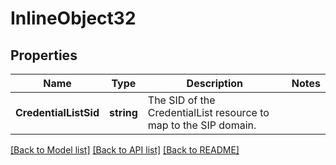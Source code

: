 # InlineObject32

## Properties

Name | Type | Description | Notes
------------ | ------------- | ------------- | -------------
**CredentialListSid** | **string** | The SID of the CredentialList resource to map to the SIP domain. | 

[[Back to Model list]](../README.md#documentation-for-models) [[Back to API list]](../README.md#documentation-for-api-endpoints) [[Back to README]](../README.md)


